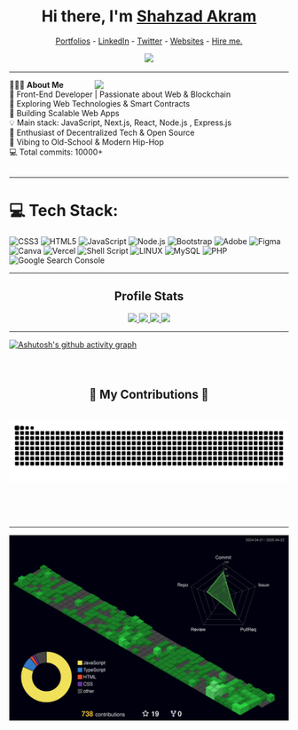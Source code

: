 <h1 align="center"> Hi there, I'm <a href="https://www.linkedin.com/in/shahzad-akram-250a2b25b/">Shahzad Akram</a> </h1>

<!--- Adding Header Elements -->
<p align="center">
  <a href="#">Portfolios</a> -
  <a href="https://www.linkedin.com/in/shahzad-akram-250a2b25b/">LinkedIn</a> - 
  <a href="#">Twitter</a> -
  <a href="#">Websites</a> -
<!--   <a href="https://crowdsource.google.com/about/blog/community-spotlight-friendship/">Google Featured</a> - -->
  <a href="https://www.upwork.com/freelancers/~01b0f6dea9423c63e7">Hire me.</a> 
</p>
<div align="center">
  <img src="https://profile-counter.glitch.me/shahzadakram786/count.svg?"  />
</div>


-----------------------------------------------------------
👨🏻‍💻 **About Me**<img src="https://i.gifer.com/3769.gif" min-width="300px" max-width="300px" width="350px" align="right"> </br>
🚀 Front-End Developer | Passionate about Web & Blockchain </br>
🔎 Exploring Web Technologies & Smart Contracts </br>
🔭 Building Scalable Web Apps </br>
💡 Main stack: JavaScript, Next.js, React, Node.js , Express.js </br>
🚩 Enthusiast of Decentralized Tech & Open Source </br>
🎵 Vibing to Old-School & Modern Hip-Hop </br>
💻 Total commits: 10000+  </br> </br>
<!--- Adding Tech Stack open Section -->

-----------------------------------------------------------

# 💻 Tech Stack:


![CSS3](https://img.shields.io/badge/css3-%231572B6.svg?style=for-the-badge&logo=css3&logoColor=white) 
![HTML5](https://img.shields.io/badge/html5-%23E34F26.svg?style=for-the-badge&logo=html5&logoColor=white) 
![JavaScript](https://img.shields.io/badge/javascript-%23323330.svg?style=for-the-badge&logo=javascript&logoColor=%23F7DF1E) 
![Node.js](https://img.shields.io/badge/Node.js-339933?style=for-the-badge&logo=nodedotjs&logoColor=white) 
![Bootstrap](https://img.shields.io/badge/bootstrap-%23563D7C.svg?style=for-the-badge&logo=bootstrap&logoColor=white) 
![Adobe](https://img.shields.io/badge/adobe-%23FF0000.svg?style=for-the-badge&logo=adobe&logoColor=white) 
![Figma](https://img.shields.io/badge/figma-%23F24E1E.svg?style=for-the-badge&logo=figma&logoColor=white) 
![Canva](https://img.shields.io/badge/Canva-%2300C4CC.svg?style=for-the-badge&logo=Canva&logoColor=white) 
![Vercel](https://img.shields.io/badge/vercel-%23000000.svg?style=for-the-badge&logo=vercel&logoColor=white) 
![Shell Script](https://img.shields.io/badge/shell_script-%23121011.svg?style=for-the-badge&logo=gnu-bash&logoColor=white) 
![LINUX](https://img.shields.io/badge/Linux-FCC624?style=for-the-badge&logo=linux&logoColor=black) 
![MySQL](https://img.shields.io/badge/mysql-%2300f.svg?style=for-the-badge&logo=mysql&logoColor=white) 
![PHP](https://img.shields.io/badge/php-%23777BB4.svg?style=for-the-badge&logo=php&logoColor=white)
![Google Search Console](https://img.shields.io/badge/Google_Search_Console-%23FF6F00.svg?style=for-the-badge&logo=google&logoColor=white)



-----------------------------------------------------------


<h2 align="center">Profile Stats</h2>


<div align="center">
  <a href="https://github.com/shahzadakram786" >
   <img height="155em" src="http://github-profile-summary-cards.vercel.app/api/cards/profile-details?username=shahzadakram786&theme=algolia"/>
   <img height="155em" src="http://github-profile-summary-cards.vercel.app/api/cards/most-commit-language?username=shahzadakram786&theme=algolia" />
   <img height="191em" src="https://github-readme-stats.vercel.app/api?username=shahzadakram786&hide_border=true&show=reviews,prs_merged,prs_merged_percentage&theme=algolia" />
   <img height="191em" src="https://github-readme-streak-stats.herokuapp.com/?user=shahzadakram786&theme=algolia&hide_border=true&stroke=0000" />
</a>

<div style='display: flex; align-items:center; gap: "10px";' align='center' >
<!--   <img src="https://leetcard.jacoblin.cool/shahzadakram?&theme=dark&" height="180" width="400" /> -->
</div>

</div>

<!--Line-->
<!-- <img src="https://user-images.githubusercontent.com/74038190/212284100-561aa473-3905-4a80-b561-0d28506553ee.gif" width="900"> -->


-----------------------------------------------------------



[![Ashutosh's github activity graph](https://github-readme-activity-graph.vercel.app/graph?username=shahzadakram786&bg_color=050f2c&color=2df598&line=00939b&point=e3e9f2&area=true&hide_border=true)](https://github.com/ashutosh00710/github-readme-activity-graph)


###

<br clear="both">

<div align="center">
  <h2>🐍 My Contributions 🐍</h2>
  <br>
  <img alt="snake eating my contributions" src="https://raw.githubusercontent.com/shahzadakram786/shahzadakram786/output/github-contribution-grid-snake.svg" />
  
  <br/><br/><br/>
</div>

<hr/>
<div align="center">
  <img src="https://github.com/shahzadakram786/shahzadakram786/blob/main/profile-3d-contrib/profile-night-green.svg"/>
</div>


